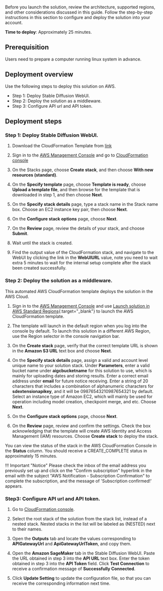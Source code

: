 Before you launch the solution, review the architecture, supported regions, and other considerations discussed in this guide. Follow the step-by-step instructions in this section to configure and deploy the solution into your account.

**Time to deploy**: Approximately 25 minutes.

## Prerequisition
Users need to prepare a computer running linux system in advance.


## Deployment overview

Use the following steps to deploy this solution on AWS. 

- Step 1: Deploy Stable Diffusion WebUI. 
- Step 2: Deploy the solution as a middleware.
- Step 3: Configure API url and API token.



## Deployment steps

### Step 1: Deploy Stable Diffusion WebUI.

1. Download the CloudFormation Template from [link](https://raw.githubusercontent.com/awslabs/stable-diffusion-aws-extension/main/workshop/ec2.yaml)

2. Sign in to the [AWS Management Console](https://console.aws.amazon.com/) and go to [CloudFormation console](https://console.aws.amazon.com/cloudformation/)

3. On the Stacks page, choose **Create stack**, and then choose **With new resources (standard)**.

4. On the **Specify template** page, choose **Template is ready**, choose **Upload a template file**, and then browse for the template that is downloaded in step 1, and then choose **Next**.

5. On the **Specify stack details** page, type a stack name in the Stack name box. Choose an EC2 instance key pair, then choose **Next**.

6. On the **Configure stack options** page, choose **Next**.

7. On the **Review** page, review the details of your stack, and choose **Submit**.

8. Wait until the stack is created.

9. Find the output value of the CloudFormation stack, and navigate to the WebUI by clicking the link in the **WebUIURL** value, note you need to wait extra 5 minutes to wait for the internal setup complete after the stack been created successfully.


### Step 2: Deploy the solution as a middleware.
This automated AWS CloudFormation template deploys the solution in the AWS Cloud.

1. Sign in to the [AWS Management Console](https://console.aws.amazon.com/) and use [Launch solution in AWS Standard Regions](https://console.aws.amazon.com/cloudformation/home?#/stacks/create/template?stackName=stable-diffusion-aws&templateURL=https://aws-gcr-solutions.s3.amazonaws.com/stable-diffusion-aws-extension-github-mainline/latest/custom-domain/Stable-diffusion-aws-extension-middleware-stack.template.json){:target="_blank"} to launch the AWS CloudFormation template.   
2. The template will launch in the default region when you log into the console by default. To launch this solution in a different AWS Region, use the Region selector in the console navigation bar.
3. On the **Create stack** page, verify that the correct template URL is shown in the **Amazon S3 URL** text box and choose **Next**.
4. On the **Specify stack details** page, assign a valid and account level unique name to your solution stack. Under **Parameters**, enter a valid bucket name under **aigcbucketname** for this solution to use, which is mainly for uploading dates and storing results. Enter a correct email address under **email** for future notice receiving. Enter a string of 20 characters that includes a combination of alphanumeric characters for **sdextensionapikey**, and it will be 09876543210987654321 by default. Select an instance type of Amazon EC2, which will mainly be used for operation including model creation, checkpoint merge, and etc. Choose **Next**.


5. On the **Configure stack options** page, choose **Next**.
6. On the **Review** page, review and confirm the settings. Check the box acknowledging that the template will create AWS Identity and Access Management (IAM) resources. Choose **Create stack** to deploy the stack.

You can view the status of the stack in the AWS CloudFormation Console in the **Status** column. You should receive a CREATE_COMPLETE status in approximately 15 minutes.


!!! Important "Notice" 
    Please check the inbox of the email address you previously set up and click on the "Confirm subscription" hyperlink in the email with the subject "AWS Notification - Subscription Confirmation" to complete the subscription, and the message of 'Subscription confirmed!' appears.


### Step3: Configure API url and API token.

1. Go to [CloudFormation console](https://console.aws.amazon.com/cloudformation/).

2. Select the root stack of the solution from the stack list, instead of a nested stack. Nested stacks in the list will be labeled as (NESTED) next to their names.

3. Open the **Outputs** tab and locate the values corresponding to **APIGatewayUrl** and **ApiGatewayUrlToken**, and copy them.

4. Open the **Amazon SageMaker** tab in the Stable Diffusion WebUI. Paste the URL obtained in step 3 into the **API URL** text box. Enter the token obtained in step 3 into the **API Token** field. Click **Test Connection** to receive a confirmation message of **Successfully Connected**.

5. Click **Update Setting** to update the configuration file, so that you can receive the corresponding information next time.


<!-- ### Step 2: Install the Extension for Stable Diffusion on AWS through the installation script.
1. In the working directory of the computer running linux prepared in advance, run the following command to download the latest installation script
```
wget https://raw.githubusercontent.com/awslabs/stable-diffusion-aws-extension/main/install.sh
```
2. Run the installation script
```
sh install.sh
```
3. Move to the stable-diffusion-webui folder downloaded by install.sh
```
cd stable-diffusion-webui
```
4. For machines without GPU, you can start the webui with the following command
```
./webui.sh --skip-torch-cuda-test
```
5. For machines with GPU, you can start the webui with the following command
```
./webui.sh
``` -->
<!-- 
### Step 2: Install 'Stable Diffusion AWS Extension' extension in your Stable Diffusion WebUI. 
1. Open the Stable Diffusion WebUI, navigate to the **Extensions** tab - **Install from URL** subtab, and enter the repository address of this solution [https://github.com/awslabs/stable-diffusion-aws-extension.git](https://github.com/awslabs/stable-diffusion-aws-extension.git) in the **URL from extension's git repository** text box. Click **Install**.
2. Navigate to **Installed** subtab, click **Apply and restart UI**. The **Amazon SageMaker** tab will appear in the WebUI, indicating that the extension installation has been completed. -->
<!-- ## Future step
After successful stack creation, you can find relevant information in the **Outputs** tab of AWS CloudFormation. -->

